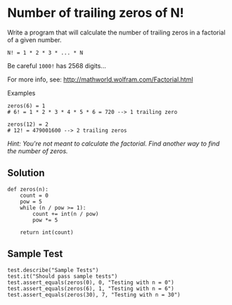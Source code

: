# Number of trailing zeros of N!
Write a program that will calculate the number of trailing zeros in a factorial of a given number.
```
N! = 1 * 2 * 3 * ... * N
```

Be careful `1000!` has 2568 digits...

For more info, see: http://mathworld.wolfram.com/Factorial.html

Examples
```
zeros(6) = 1
# 6! = 1 * 2 * 3 * 4 * 5 * 6 = 720 --> 1 trailing zero

zeros(12) = 2
# 12! = 479001600 --> 2 trailing zeros
```
*Hint: You're not meant to calculate the factorial. Find another way to find the number of zeros.*

## Solution
```
def zeros(n):
    count = 0
    pow = 5
    while (n / pow >= 1):
        count += int(n / pow)
        pow *= 5

    return int(count)
```

## Sample Test
```
test.describe("Sample Tests")
test.it("Should pass sample tests")
test.assert_equals(zeros(0), 0, "Testing with n = 0")
test.assert_equals(zeros(6), 1, "Testing with n = 6")
test.assert_equals(zeros(30), 7, "Testing with n = 30")
```